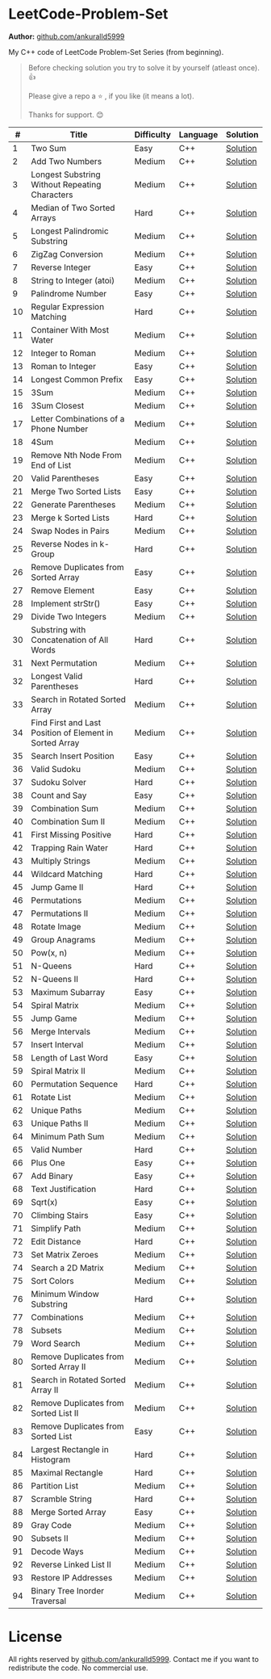 # LeetCode-Problem-Set

**Author:** [github.com/ankuralld5999](https://github.com/ankuralld5999 "Ankur Singh")

My C++ code of LeetCode Problem-Set Series (from beginning).

> <p>Before checking solution you try to solve it by yourself (atleast once).👍</p>
> <p>Please give a repo a ⭐ , if you like (it means a lot).</p>
> <p>Thanks for support. 😊</p>

\#  | Title           | Difficulty | Language | Solution                                                                                                                                             
---|---|---|---|---
1   | Two Sum         | Easy       | C++      | [Solution](https://github.com/ankuralld5999/LeetCode-Problems/blob/main/LeetCode%20Problem-Set/1.%20Add%20Two/README.md "Two Sum")                   |
2   | Add Two Numbers | Medium     | C++      | [Solution](https://github.com/ankuralld5999/LeetCode-Problems/blob/main/LeetCode%20Problem-Set/2.%20Add%20Two%20Numbers/README.md "Add Two Numbers") |
3 | Longest Substring Without Repeating Characters | Medium | C++     | [Solution](https://github.com/ankuralld5999/LeetCode-Problems/blob/main/LeetCode%20Problem-Set/3.%20Longest%20Substring%20Without%20Repeating%20Characters/README.md "Longest Substring Without Repeating Characters")
4 | Median of Two Sorted Arrays | Hard | C++     | [Solution](https://github.com/ankuralld5999/LeetCode-Problems/blob/main/LeetCode%20Problem-Set/4.%20Median%20of%20Two%20Sorted%20Arrays%20(Hard)/README.md "Median of Two Sorted Arrays")
5 | Longest Palindromic Substring | Medium | C++     | [Solution](https://github.com/ankuralld5999/LeetCode-Problems/blob/main/LeetCode%20Problem-Set/5.%20Longest%20Palindromic%20Substring%20(Medium)/README.md "Longest Palindromic Substring")
6 | ZigZag Conversion | Medium | C++     | [Solution](https://github.com/ankuralld5999/LeetCode-Problems/blob/main/LeetCode%20Problem-Set/6.%20ZigZag%20Conversion%20(Medium)/README.md "ZigZag Conversion")
7 | Reverse Integer | Easy | C++     | [Solution](https://github.com/ankuralld5999/LeetCode-Problems/blob/main/LeetCode%20Problem-Set/7.%20Reverse%20Integer%20(Easy)/README.md "Reverse Integer")
8 | String to Integer (atoi) | Medium | C++     | [Solution](https://github.com/ankuralld5999/LeetCode-Problems/blob/main/LeetCode%20Problem-Set/8.%20String%20to%20Integer%20(atoi)%20(Medium)/README.md "String to Integer (atoi)")
9 | Palindrome Number | Easy | C++     | [Solution](https://github.com/ankuralld5999/LeetCode-Problems/blob/main/LeetCode%20Problem-Set/9.%20Palindrome%20Number%20(Easy)/README.md "Palindrome Number")
10 | Regular Expression Matching | Hard | C++     | [Solution](https://github.com/ankuralld5999/LeetCode-Problems/blob/main/LeetCode%20Problem-Set/10.%20Regular%20Expression%20Matching%20(Hard)/README.md "Regular Expression Matching")
11 | Container With Most Water | Medium | C++     | [Solution](https://github.com/ankuralld5999/LeetCode-Problems/blob/main/LeetCode%20Problem-Set/11.%20Container%20With%20Most%20Water%20(Medium)/README.md "Container With Most Water")
12 | Integer to Roman | Medium | C++     | [Solution](https://github.com/ankuralld5999/LeetCode-Problems/blob/main/LeetCode%20Problem-Set/12.%20Integer%20to%20Roman%20(Medium)/Solution1.cpp "Integer to Roman")
13 | Roman to Integer | Easy | C++     | [Solution](https://github.com/ankuralld5999/LeetCode-Problems/blob/main/LeetCode%20Problem-Set/13.%20Roman%20to%20Integer%20(Easy)/Solution1.cpp "Roman to Integer")
14 | Longest Common Prefix | Easy | C++     | [Solution](https://github.com/ankuralld5999/LeetCode-Problems/tree/main/LeetCode%20Problem-Set/14.%20Longest%20Common%20Prefix%20(Easy) "Longest Common Prefix")
15 | 3Sum | Medium | C++     | [Solution](https://github.com/ankuralld5999/LeetCode-Problems/blob/main/LeetCode%20Problem-Set/15.%203Sum%20(Medium)/README.md "3Sum")
16 | 3Sum Closest | Medium | C++     | [Solution](https://github.com/ankuralld5999/LeetCode-Problems/blob/main/LeetCode%20Problem-Set/16.%203Sum%20Closest%20(Medium)/README.md "3Sum Closest")
17 | Letter Combinations of a Phone Number | Medium | C++     | [Solution](https://github.com/ankuralld5999/LeetCode-Problems/blob/main/LeetCode%20Problem-Set/17.%20Letter%20Combinations%20of%20a%20Phone%20Number%20(Medium)/README.md "Letter Combinations of a Phone Number")
18 | 4Sum | Medium | C++     | [Solution](https://github.com/ankuralld5999/LeetCode-Problems/blob/main/LeetCode%20Problem-Set/18.%204Sum%20(Medium)/README.md "4Sum")
19 | Remove Nth Node From End of List | Medium | C++     | [Solution](https://github.com/ankuralld5999/LeetCode-Problems/blob/main/LeetCode%20Problem-Set/19.%20Remove%20Nth%20Node%20From%20End%20of%20List%20(Medium)/Solution1.cpp "Remove Nth Node From End of List")
20 | Valid Parentheses | Easy | C++     | [Solution](https://github.com/ankuralld5999/LeetCode-Problems/blob/main/LeetCode%20Problem-Set/20.%20Valid%20Parentheses%20(Easy)/Solution1.cpp "Valid Parentheses")
21 | Merge Two Sorted Lists | Easy | C++     | [Solution](https://github.com/ankuralld5999/LeetCode-Problems/tree/main/LeetCode%20Problem-Set/21.%20Merge%20Two%20Sorted%20Lists%20(Easy) "Merge Two Sorted Lists")
22 | Generate Parentheses | Medium | C++     | [Solution](https://github.com/ankuralld5999/LeetCode-Problems/tree/main/LeetCode%20Problem-Set/22.%20Generate%20Parentheses%20(Medium) "Generate Parentheses")
23 | Merge k Sorted Lists | Hard | C++     | [Solution](https://github.com/ankuralld5999/LeetCode-Problems/tree/main/LeetCode%20Problem-Set/23.%20Merge%20k%20Sorted%20Lists%20(Hard) "Merge k Sorted Lists")
24 | Swap Nodes in Pairs | Medium | C++     | [Solution](https://github.com/ankuralld5999/LeetCode-Problems/tree/main/LeetCode%20Problem-Set/24.%20Swap%20Nodes%20in%20Pairs%20(Medium) "Swap Nodes in Pairs")
25 | Reverse Nodes in k-Group | Hard | C++     | [Solution](https://github.com/ankuralld5999/LeetCode-Problems/blob/main/LeetCode%20Problem-Set/25.%20Reverse%20Nodes%20in%20k-Group%20(Hard)/Solution1.cpp "Reverse Nodes in k-Group")
26 | Remove Duplicates from Sorted Array | Easy | C++     | [Solution](https://github.com/ankuralld5999/LeetCode-Problems/tree/main/LeetCode%20Problem-Set/26.%20Remove%20Duplicates%20from%20Sorted%20Array%20(Easy) "Remove Duplicates from Sorted Array")
27 | Remove Element | Easy | C++     | [Solution](https://github.com/ankuralld5999/LeetCode-Problems/blob/main/LeetCode%20Problem-Set/27.%20Remove%20Element%20(Easy)/Solution1.cpp "Remove Element")
28 | Implement strStr() | Easy | C++     | [Solution](https://github.com/ankuralld5999/LeetCode-Problems/tree/main/LeetCode%20Problem-Set/28.%20Implement%20strStr()%20(Easy) "Implement strStr()")
29 | Divide Two Integers | Medium | C++     | [Solution](https://github.com/ankuralld5999/LeetCode-Problems/tree/main/LeetCode%20Problem-Set/29.%20Divide%20Two%20Integers%20(Medium) "Divide Two Integers")
30 | Substring with Concatenation of All Words | Hard | C++     | [Solution](https://github.com/ankuralld5999/LeetCode-Problems/blob/main/LeetCode%20Problem-Set/30.%20Substring%20with%20Concatenation%20of%20All%20Words%20(Hard)/Solution1.cpp "Substring with Concatenation of All Words")
31 | Next Permutation | Medium | C++     | [Solution](https://github.com/ankuralld5999/LeetCode-Problems/tree/main/LeetCode%20Problem-Set/31.%20Next%20Permutation%20(Medium) "Next Permutation")
32 | Longest Valid Parentheses | Hard | C++     | [Solution](https://github.com/ankuralld5999/LeetCode-Problems/tree/main/LeetCode%20Problem-Set/32.%20Longest%20Valid%20Parentheses%20(Hard) "Longest Valid Parentheses")
33 | Search in Rotated Sorted Array | Medium | C++     | [Solution](https://github.com/ankuralld5999/LeetCode-Problems/tree/main/LeetCode%20Problem-Set/33.%20Search%20in%20Rotated%20Sorted%20Array%20(Medium) "Search in Rotated Sorted Array")
34 | Find First and Last Position of Element in Sorted Array | Medium | C++     | [Solution](https://github.com/ankuralld5999/LeetCode-Problems/blob/main/LeetCode%20Problem-Set/34.%20Find%20First%20and%20Last%20Position%20of%20Element%20in%20Sorted%20Array%20(Medium)/Solution1.cpp "Find First and Last Position of Element in Sorted Array")
35 | Search Insert Position | Easy | C++     | [Solution](https://github.com/ankuralld5999/LeetCode-Problems/tree/main/LeetCode%20Problem-Set/35.%20Search%20Insert%20Position%20(Easy) "Search Insert Position")
36 | Valid Sudoku | Medium | C++     | [Solution](https://github.com/ankuralld5999/LeetCode-Problems/blob/main/LeetCode%20Problem-Set/36.%20Valid%20Sudoku%20(Medium)/Solution1.cpp "Valid Sudoku")
37 | Sudoku Solver | Hard | C++     | [Solution](https://github.com/ankuralld5999/LeetCode-Problems/blob/main/LeetCode%20Problem-Set/37.%20Sudoku%20Solver%20(Hard)/Solution1.cpp "Sudoku Solver")
38 | Count and Say | Easy | C++     | [Solution](https://github.com/ankuralld5999/LeetCode-Problems/blob/main/LeetCode%20Problem-Set/38.%20Count%20and%20Say%20(Easy)/Solution1.cpp "Count and Say")
39 | Combination Sum | Medium | C++     | [Solution](https://github.com/ankuralld5999/LeetCode-Problems/tree/main/LeetCode%20Problem-Set/39.%20Combination%20Sum%20(Medium) "Combination Sum")
40 | Combination Sum II | Medium | C++     | [Solution](https://github.com/ankuralld5999/LeetCode-Problems/tree/main/LeetCode%20Problem-Set/40.%20Combination%20Sum%20II%20(Medium) "Combination Sum II")
41 | First Missing Positive | Hard | C++     | [Solution](https://github.com/ankuralld5999/LeetCode-Problems/tree/main/LeetCode%20Problem-Set/41.%20First%20Missing%20Positive%20(Hard) "First Missing Positive")
42 | Trapping Rain Water | Hard | C++     | [Solution](https://github.com/ankuralld5999/LeetCode-Problems/tree/main/LeetCode%20Problem-Set/42.%20Trapping%20Rain%20Water%20(Hard) "Trapping Rain Water")
43 | Multiply Strings | Medium | C++     | [Solution](https://github.com/ankuralld5999/LeetCode-Problems/blob/main/LeetCode%20Problem-Set/43.%20Multiply%20Strings%20(Medium)/Solution1.cpp "Multiply Strings")
44 | Wildcard Matching | Hard | C++     | [Solution](https://github.com/ankuralld5999/LeetCode-Problems/tree/main/LeetCode%20Problem-Set/44.%20Wildcard%20Matching%20(Hard) "Wildcard Matching")
45 | Jump Game II | Hard | C++     | [Solution](https://github.com/ankuralld5999/LeetCode-Problems/tree/main/LeetCode%20Problem-Set/45.%20Jump%20Game%20II%20(Hard) "Jump Game II")
46 | Permutations | Medium | C++     | [Solution](https://github.com/ankuralld5999/LeetCode-Problems/tree/main/LeetCode%20Problem-Set/46.%20Permutations%20(Medium) "Permutations")
47 | Permutations II | Medium | C++     | [Solution](https://github.com/ankuralld5999/LeetCode-Problems/tree/main/LeetCode%20Problem-Set/47.%20Permutations%20II%20(Medium) "Permutations II")
48 | Rotate Image | Medium | C++     | [Solution](https://github.com/ankuralld5999/LeetCode-Problems/blob/main/LeetCode%20Problem-Set/48.%20Rotate%20Image%20(Medium)/Solution1.cpp "Rotate Image")
49 | Group Anagrams | Medium | C++     | [Solution](https://github.com/ankuralld5999/LeetCode-Problems/tree/main/LeetCode%20Problem-Set/49.%20Group%20Anagrams%20(Medium) "Group Anagrams")
50 | Pow(x, n) | Medium | C++     | [Solution](https://github.com/ankuralld5999/LeetCode-Problems/tree/main/LeetCode%20Problem-Set/50.%20Pow(x,%20n)%20(Medium) "Pow(x, n)")
51 | N-Queens | Hard | C++    | [Solution](https://github.com/ankuralld5999/LeetCode-Problems/blob/main/LeetCode%20Problem-Set/51.%20N-Queens%20(Hard)/Solution1.cpp "N-Queens")
52 | N-Queens II | Hard | C++    | [Solution](https://github.com/ankuralld5999/LeetCode-Problems/blob/main/LeetCode%20Problem-Set/52.%20N-Queens%20II%20(Hard)/Solution1.cpp "N-Queens II")
53 | Maximum Subarray | Easy | C++   | [Solution](https://github.com/ankuralld5999/LeetCode-Problems/tree/main/LeetCode%20Problem-Set/53.%20Maximum%20Subarray%20(Easy) "Maximum Subarray")
54 | Spiral Matrix | Medium | C++   | [Solution](https://github.com/ankuralld5999/LeetCode-Problems/tree/main/LeetCode%20Problem-Set/54.%20Spiral%20Matrix%20(Medium) "Spiral Matrix")
55 | Jump Game | Medium | C++   | [Solution](https://github.com/ankuralld5999/LeetCode-Problems/tree/main/LeetCode%20Problem-Set/55.%20Jump%20Game%20(Medium) "Jump Game")
56 | Merge Intervals | Medium | C++   | [Solution](https://github.com/ankuralld5999/LeetCode-Problems/blob/main/LeetCode%20Problem-Set/56.%20Merge%20Intervals%20(Medium)/Solution1.cpp "Merge Intervals")
57 | Insert Interval | Medium | C++   | [Solution](https://github.com/ankuralld5999/LeetCode-Problems/tree/main/LeetCode%20Problem-Set/57.%20Insert%20Interval%20(Medium) "Insert Interval")
58 | Length of Last Word | Easy | C++   | [Solution](https://github.com/ankuralld5999/LeetCode-Problems/tree/main/LeetCode%20Problem-Set/58.%20Length%20of%20Last%20Word%20(Easy) "Length of Last Word")
59 | Spiral Matrix II | Medium | C++   | [Solution](https://github.com/ankuralld5999/LeetCode-Problems/tree/main/LeetCode%20Problem-Set/59.%20Spiral%20Matrix%20II%20(Medium) "Spiral Matrix II")
60 | Permutation Sequence | Hard | C++   | [Solution](https://github.com/ankuralld5999/LeetCode-Problems/tree/main/LeetCode%20Problem-Set/60.%20Permutation%20Sequence%20(Hard) "Permutation Sequence")
61 | Rotate List | Medium | C++   | [Solution](https://github.com/ankuralld5999/LeetCode-Problems/tree/main/LeetCode%20Problem-Set/61.%20Rotate%20List%20(Medium) "Rotate List")
62 | Unique Paths | Medium | C++   | [Solution](https://github.com/ankuralld5999/LeetCode-Problems/tree/main/LeetCode%20Problem-Set/62.%20Unique%20Paths%20(Medium) "Unique Paths")
63 | Unique Paths II | Medium | C++   | [Solution](https://github.com/ankuralld5999/LeetCode-Problems/tree/main/LeetCode%20Problem-Set/63.%20Unique%20Paths%20II%20(Medium) "Unique Paths II")
64 | Minimum Path Sum | Medium | C++   | [Solution](https://github.com/ankuralld5999/LeetCode-Problems/tree/main/LeetCode%20Problem-Set/64.%20Minimum%20Path%20Sum%20(Medium) "Minimum Path Sum")
65 | Valid Number | Hard | C++   | [Solution](https://github.com/ankuralld5999/LeetCode-Problems/tree/main/LeetCode%20Problem-Set/65.%20Valid%20Number%20(Hard) "Valid Number")
66 | Plus One | Easy | C++   | [Solution](https://github.com/ankuralld5999/LeetCode-Problems/tree/main/LeetCode%20Problem-Set/66.%20Plus%20One%20(Easy) "Plus One")
67 | Add Binary | Easy | C++   | [Solution](https://github.com/ankuralld5999/LeetCode-Problems/tree/main/LeetCode%20Problem-Set/67.%20Add%20Binary%20(Easy) "Add Binary")
68 | Text Justification | Hard | C++   | [Solution](https://github.com/ankuralld5999/LeetCode-Problems/blob/main/LeetCode%20Problem-Set/68.%20Text%20Justification%20(Hard)/Solution1.cpp "Text Justification")
69 | Sqrt(x) | Easy | C++   | [Solution](https://github.com/ankuralld5999/LeetCode-Problems/tree/main/LeetCode%20Problem-Set/69.%20Sqrt(x)%20(Easy) "Sqrt(x)")
70 | Climbing Stairs | Easy | C++   | [Solution](https://github.com/ankuralld5999/LeetCode-Problems/tree/main/LeetCode%20Problem-Set/70.%20Climbing%20Stairs%20(Easy) "Climbing Stairs")
71 | Simplify Path | Medium | C++   | [Solution](https://github.com/ankuralld5999/LeetCode-Problems/blob/main/LeetCode%20Problem-Set/71.%20Simplify%20Path%20(Medium)/Solution1.cpp "Simplify Path")
72 | Edit Distance | Hard | C++   | [Solution](https://github.com/ankuralld5999/LeetCode-Problems/tree/main/LeetCode%20Problem-Set/72.%20Edit%20Distance%20(Hard) "Edit Distance")
73 | Set Matrix Zeroes | Medium | C++   | [Solution](https://github.com/ankuralld5999/LeetCode-Problems/blob/main/LeetCode%20Problem-Set/73.%20Set%20Matrix%20Zeroes%20(Medium)/Solution1.cpp "Set Matrix Zeroes")
74 | Search a 2D Matrix | Medium | C++   | [Solution](https://github.com/ankuralld5999/LeetCode-Problems/tree/main/LeetCode%20Problem-Set/74.%20Search%20a%202D%20Matrix%20(Medium) "Search a 2D Matrix")
75 | Sort Colors | Medium | C++   | [Solution](https://github.com/ankuralld5999/LeetCode-Problems/tree/main/LeetCode%20Problem-Set/75.%20Sort%20Colors%20(Medium) "Sort Colors")
76 | Minimum Window Substring | Hard | C++   | [Solution](https://github.com/ankuralld5999/LeetCode-Problems/tree/main/LeetCode%20Problem-Set/76.%20Minimum%20Window%20Substring%20(Hard) "Minimum Window Substring")
77 | Combinations | Medium | C++   | [Solution](https://github.com/ankuralld5999/LeetCode-Problems/tree/main/LeetCode%20Problem-Set/77.%20Combinations%20(Medium) "Combinations")
78 | Subsets | Medium | C++   | [Solution](https://github.com/ankuralld5999/LeetCode-Problems/tree/main/LeetCode%20Problem-Set/78.%20Subsets%20(Medium) "Subsets")
79 | Word Search | Medium | C++   | [Solution](https://github.com/ankuralld5999/LeetCode-Problems/tree/main/LeetCode%20Problem-Set/79.%20Word%20Search%20(Medium) "Word Search")
80 | Remove Duplicates from Sorted Array II | Medium | C++   | [Solution](https://github.com/ankuralld5999/LeetCode-Problems/tree/main/LeetCode%20Problem-Set/80.%20Remove%20Duplicates%20from%20Sorted%20Array%20II%20(Medium) "Remove Duplicates from Sorted Array II")
81 | Search in Rotated Sorted Array II | Medium | C++   | [Solution](https://github.com/ankuralld5999/LeetCode-Problems/tree/main/LeetCode%20Problem-Set/81.%20Search%20in%20Rotated%20Sorted%20Array%20II%20(Medium) "Search in Rotated Sorted Array II")
82 | Remove Duplicates from Sorted List II | Medium | C++   | [Solution](https://github.com/ankuralld5999/LeetCode-Problems/tree/main/LeetCode%20Problem-Set/82.%20Remove%20Duplicates%20from%20Sorted%20List%20II%20(Medium) "Remove Duplicates from Sorted List II")
83 | Remove Duplicates from Sorted List | Easy | C++   | [Solution](https://github.com/ankuralld5999/LeetCode-Problems/blob/main/LeetCode%20Problem-Set/83.%20Remove%20Duplicates%20from%20Sorted%20List%20(Easy)/Solution1.cpp "Remove Duplicates from Sorted List")
84 | Largest Rectangle in Histogram | Hard | C++   | [Solution](https://github.com/ankuralld5999/LeetCode-Problems/tree/main/LeetCode%20Problem-Set/84.%20Largest%20Rectangle%20in%20Histogram%20(Hard) "Largest Rectangle in Histogram")
85 | Maximal Rectangle | Hard | C++   | [Solution](https://github.com/ankuralld5999/LeetCode-Problems/tree/main/LeetCode%20Problem-Set/85.%20Maximal%20Rectangle%20(Hard) "Maximal Rectangle")
86 | Partition List | Medium | C++   | [Solution](https://github.com/ankuralld5999/LeetCode-Problems/tree/main/LeetCode%20Problem-Set/86.%20Partition%20List%20(Medium) "Partition List")
87 | Scramble String | Hard | C++   | [Solution](https://github.com/ankuralld5999/LeetCode-Problems/tree/main/LeetCode%20Problem-Set/87.%20Scramble%20String%20(Hard) "Scramble String")
88 | Merge Sorted Array | Easy | C++   | [Solution](https://github.com/ankuralld5999/LeetCode-Problems/blob/main/LeetCode%20Problem-Set/88.%20Merge%20Sorted%20Array%20(Easy)/Solution1.cpp "Merge Sorted Array")
89 | Gray Code | Medium | C++   | [Solution](https://github.com/ankuralld5999/LeetCode-Problems/tree/main/LeetCode%20Problem-Set/89.%20Gray%20Code%20(Medium) "Gray Code")
90 | Subsets II | Medium | C++   | [Solution](https://github.com/ankuralld5999/LeetCode-Problems/tree/main/LeetCode%20Problem-Set/90.%20Subsets%20II%20(Medium) "Subsets II")
91 | Decode Ways | Medium | C++   | [Solution](https://github.com/ankuralld5999/LeetCode-Problems/tree/main/LeetCode%20Problem-Set/91.%20Decode%20Ways%20(Medium) "Decode Ways")
92 | Reverse Linked List II | Medium | C++   | [Solution](https://github.com/ankuralld5999/LeetCode-Problems/tree/main/LeetCode%20Problem-Set/92.%20Reverse%20Linked%20List%20II%20(Medium) "Reverse Linked List II")
93 | Restore IP Addresses | Medium | C++   | [Solution](https://github.com/ankuralld5999/LeetCode-Problems/tree/main/LeetCode%20Problem-Set/93.%20Restore%20IP%20Addresses%20(Medium) "Restore IP Addresses")
94 | Binary Tree Inorder Traversal | Medium | C++   | [Solution](https://github.com/ankuralld5999/LeetCode-Problems/tree/main/LeetCode%20Problem-Set/94.%20Binary%20Tree%20Inorder%20Traversal%20(Medium) "Binary Tree Inorder Traversal")






# License

All rights reserved by [github.com/ankuralld5999](https://github.com/ankuralld5999 "Ankur Singh"). Contact me if you want to redistribute the code. No commercial use.
